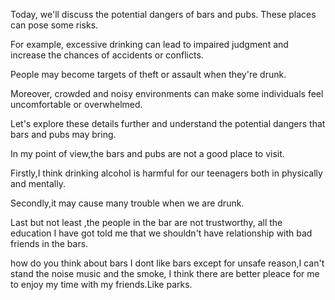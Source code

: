 Today, we'll discuss the potential dangers of bars and pubs. These places can pose some risks. 

For example, excessive drinking can lead to impaired judgment and increase the chances of accidents or conflicts. 

People may become targets of theft or assault when they're drunk. 

Moreover, crowded and noisy environments can make some individuals feel uncomfortable or overwhelmed. 

Let's explore these details further and understand the potential dangers that bars and pubs may bring.

In my point of view,the bars and pubs are not a good place to visit.

Firstly,I think drinking alcohol is harmful for our teenagers both in  physically and mentally. 

Secondly,it may cause many trouble when we are drunk.

Last but not least ,the people in the bar are not trustworthy, all the education I have got told me that we shouldn't have relationship with bad friends in the bars. 


how do you think about bars
I dont like bars except for unsafe reason,I can't stand the noise music and the smoke, I think there are better pleace for me to enjoy my time with my friends.Like parks.